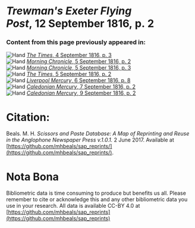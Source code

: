 # *Trewman's Exeter Flying Post*, 12 September 1816, p. 2  
  
### Content from this page previously appeared in:  
![Hand](http://scissorsandpaste.net/wp-content/uploads/2017/06/smallhandpointer.png) [*The Times*, 4 September 1816, p. 3](https://mhbeals.github.io/sap_html/The-Times/The-Times-4-September-1816-p-3)  
![Hand](http://scissorsandpaste.net/wp-content/uploads/2017/06/smallhandpointer.png) [*Morning Chronicle*, 5 September 1816, p. 2](https://mhbeals.github.io/sap_html/Morning-Chronicle/Morning-Chronicle-5-September-1816-p-2)  
![Hand](http://scissorsandpaste.net/wp-content/uploads/2017/06/smallhandpointer.png) [*Morning Chronicle*, 5 September 1816, p. 3](https://mhbeals.github.io/sap_html/Morning-Chronicle/Morning-Chronicle-5-September-1816-p-3)  
![Hand](http://scissorsandpaste.net/wp-content/uploads/2017/06/smallhandpointer.png) [*The Times*, 5 September 1816, p. 2](https://mhbeals.github.io/sap_html/The-Times/The-Times-5-September-1816-p-2)  
![Hand](http://scissorsandpaste.net/wp-content/uploads/2017/06/smallhandpointer.png) [*Liverpool Mercury*, 6 September 1816, p. 8](https://mhbeals.github.io/sap_html/Liverpool-Mercury/Liverpool-Mercury-6-September-1816-p-8)  
![Hand](http://scissorsandpaste.net/wp-content/uploads/2017/06/smallhandpointer.png) [*Caledonian Mercury*, 7 September 1816, p. 2](https://mhbeals.github.io/sap_html/Caledonian-Mercury/Caledonian-Mercury-7-September-1816-p-2)  
![Hand](http://scissorsandpaste.net/wp-content/uploads/2017/06/smallhandpointer.png) [*Caledonian Mercury*, 9 September 1816, p. 2](https://mhbeals.github.io/sap_html/Caledonian-Mercury/Caledonian-Mercury-9-September-1816-p-2)  


# Citation: 

Beals. M. H. *Scissors and Paste Database: A Map of Reprinting and Reuse in the Anglophone Newspaper Press v.1.0.1.* 2 June 2017. Available at [https://github.com/mhbeals/sap_reprints/](https://github.com/mhbeals/sap_reprints/). 

# Nota Bona

Bibliometric data is time consuming to produce but benefits us all. Please remember to cite or acknowledge this and any other bibliometric data you use in your research. All data is available CC-BY 4.0 at [https://github.com/mhbeals/sap_reprints](https://github.com/mhbeals/sap_reprints)